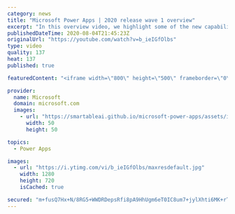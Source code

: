 ```yaml
---
category: news
title: "Microsoft Power Apps | 2020 release wave 1 overview"
excerpt: "In this overview video, we highlight some of the new capabilities included in the latest update to Microsoft Power Apps.      Here are the capabilities covered:     UI enhancements       • Save is always visible       • Chart formatting  Grid user experience enhancements       • Conditional search  "
publishedDateTime: 2020-08-04T21:45:23Z
originalUrl: "https://youtube.com/watch?v=b_ieIGfOlbs"
type: video
quality: 137
heat: 137
published: true

featuredContent: "<iframe width=\"800\" height=\"500\" frameborder=\"0\" src=\"https://www.youtube.com/embed/b_ieIGfOlbs\" allow=\"accelerometer; autoplay; encrypted-media; gyroscope; picture-in-picture\" allowfullscreen></iframe>"

provider:
  name: Microsoft
  domain: microsoft.com
  images:
    - url: "https://smartableai.github.io/microsoft-power-apps/assets/images/organizations/microsoft.com-50x50.jpg"
      width: 50
      height: 50

topics:
  - Power Apps

images:
  - url: "https://i.ytimg.com/vi/b_ieIGfOlbs/maxresdefault.jpg"
    width: 1280
    height: 720
    isCached: true

secured: "m+fusQ7Hx+N/8RG5+WWDRDepsRfi8pA9HhUgm6eT0IC8um7+jylXhti6MK+rTvmhRVumalvyUakJ6LvFy1heYo8Sle5Tpwghz42s/jQWPdOk+sSg5KB8k7IvyT5kZCusnVaj+9uDgNWNkzMakCtakgDfpZ31vdg7sbvTULdeoTusGm1GO/X4dhjriMxLSAK4BqAGk0Nf5R25E1L5od4sGFszc5IvWocfC3aEwCc2JZ+KzKc67ZW0WuzG5/bGalSqfFekfd8OVoDuOchoqngsdF6Q1mGXDuGCRKTDzp2dKh1KsOxy8JWmWbdXaU8bYOZiPHVBWRbhYcVflZa2qe6ZPs9FPVWcVlzJTxxrh/BtrZTgUYhoDUklTbqslNVmLN/+4xrbHAss6NUinPxrClEFQ/YhzIeIAExcGfzBswyu+VGGITzoSAXchZZXZhPZr7SK;KqdLAHjVQ1HFISrc4KZBEQ=="
---
```


